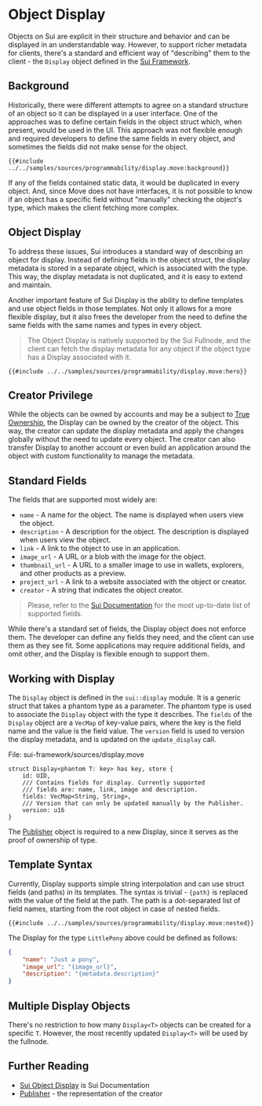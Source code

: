 # Object Display

Objects on Sui are explicit in their structure and behavior and can be displayed in an understandable way. However, to support richer metadata for clients, there's a standard and efficient way of "describing" them to the client - the `Display` object defined in the [Sui Framework](./sui-framework.md).

## Background

Historically, there were different attempts to agree on a standard structure of an object so it can be displayed in a user interface. One of the approaches was to define certain fields in the object struct which, when present, would be used in the UI. This approach was not flexible enough and required developers to define the same fields in every object, and sometimes the fields did not make sense for the object.

```move
{{#include ../../samples/sources/programmability/display.move:background}}
```

If any of the fields contained static data, it would be duplicated in every object. And, since Move does not have interfaces, it is not possible to know if an object has a specific field without "manually" checking the object's type, which makes the client fetching more complex.

## Object Display

To address these issues, Sui introduces a standard way of describing an object for display. Instead of defining fields in the object struct, the display metadata is stored in a separate object, which is associated with the type. This way, the display metadata is not duplicated, and it is easy to extend and maintain.

Another important feature of Sui Display is the ability to define templates and use object fields in those templates. Not only it allows for a more flexible display, but it also frees the developer from the need to define the same fields with the same names and types in every object.

> The Object Display is natively supported by the Sui Fullnode, and the client can fetch the display metadata for any object if the object type has a Display associated with it.

```move
{{#include ../../samples/sources/programmability/display.move:hero}}
```

## Creator Privilege

While the objects can be owned by accounts and may be a subject to [True Ownership](./../object/true-ownership.md), the Display can be owned by the creator of the object. This way, the creator can update the display metadata and apply the changes globally without the need to update every object. The creator can also transfer Display to another account or even build an application around the object with custom functionality to manage the metadata.

## Standard Fields

The fields that are supported most widely are:

- `name` - A name for the object. The name is displayed when users view the object.
- `description` - A description for the object. The description is displayed when users view the object.
- `link` - A link to the object to use in an application.
- `image_url` - A URL or a blob with the image for the object.
- `thumbnail_url` - A URL to a smaller image to use in wallets, explorers, and other products as a preview.
- `project_url` - A link to a website associated with the object or creator.
- `creator` - A string that indicates the object creator.

> Please, refer to the [Sui Documentation](https://docs.sui.io/standards/display) for the most up-to-date list of supported fields.

While there's a standard set of fields, the Display object does not enforce them. The developer can define any fields they need, and the client can use them as they see fit. Some applications may require additional fields, and omit other, and the Display is flexible enough to support them.

## Working with Display

The `Display` object is defined in the `sui::display` module. It is a generic struct that takes a phantom type as a parameter. The phantom type is used to associate the `Display` object with the type it describes. The `fields` of the `Display` object are a `VecMap` of key-value pairs, where the key is the field name and the value is the field value. The `version` field is used to version the display metadata, and is updated on the `update_display` call.

File: sui-framework/sources/display.move
```move
struct Display<phantom T: key> has key, store {
    id: UID,
    /// Contains fields for display. Currently supported
    /// fields are: name, link, image and description.
    fields: VecMap<String, String>,
    /// Version that can only be updated manually by the Publisher.
    version: u16
}
```

The [Publisher](./publisher.md) object is required to a new Display, since it serves as the proof of ownership of type.

## Template Syntax

Currently, Display supports simple string interpolation and can use struct fields (and paths) in its templates. The syntax is trivial - `{path}` is replaced with the value of the field at the path. The path is a dot-separated list of field names, starting from the root object in case of nested fields.

```move
{{#include ../../samples/sources/programmability/display.move:nested}}
```

The Display for the type `LittlePony` above could be defined as follows:

```json
{
    "name": "Just a pony",
    "image_url": "{image_url}",
    "description": "{metadata.description}"
}
```

## Multiple Display Objects

There's no restriction to how many `Display<T>` objects can be created for a specific `T`. However, the most recently updated `Display<T>` will be used by the fullnode.

## Further Reading

- [Sui Object Display](https://docs.sui.io/standards/display) is Sui Documentation
- [Publisher](./publisher.md) - the representation of the creator
